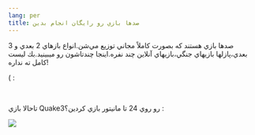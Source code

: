 ```yaml
---
lang: per
title: صدها بازي رو رايگان انجام بدين
---
```


صدها بازي هستند كه بصورت كاملاً مجاني توزيع مي&zwnj;شن.انواع بازهاي 2
بعدي و 3 بعدي،پازلها بازيهاي جنگي،بازيهاي آنلاين چند نفره.اينجا چندتاشون
رو ميبينيد.بك ليست كامل ته نداره!

(&nbsp;:

<div id="items">



<br class="clearboth" />



تاحالا بازي Quake3رو روي 24 تا مانيتور بازي كردين؟ :



<a href="Images/quake_24_screens.jpg"><img src="Images/quake_24_screens_thumbnail.jpg"></a>








